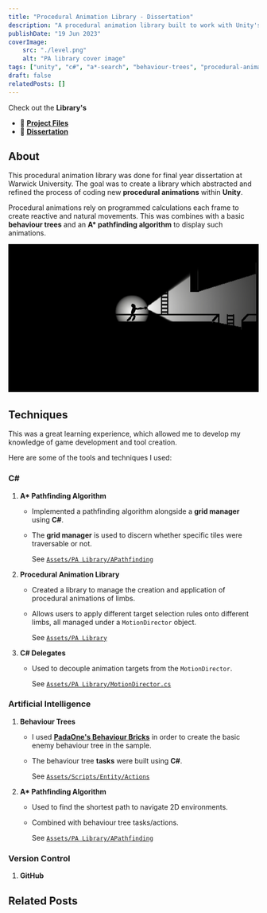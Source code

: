 ```yaml
---
title: "Procedural Animation Library - Dissertation"
description: "A procedural animation library built to work with Unity's 2D animation package."
publishDate: "19 Jun 2023"
coverImage:
    src: "./level.png"
    alt: "PA library cover image"
tags: ["unity", "c#", "a*-search", "behaviour-trees", "procedural-animation"]
draft: false
relatedPosts: []
---
```


Check out the **Library's**
- 💾 [**Project Files**](https://github.com/HenryHa993/EscapeGhoulPrison)
- 📃 [**Dissertation**](/PALibraryDissertation.pdf)

## About
This procedural animation library was done for final year dissertation at Warwick University. The goal was to create a library which abstracted and refined the process of coding new **procedural animations** within **Unity**.

Procedural animations rely on programmed calculations each frame to create reactive and natural movements. This was combines with a basic **behaviour trees** and an **A\* pathfinding algorithm** to display such animations.

![Player character using procedural animations for arms and legs movement](./lighting.png)

## Techniques
This was a great learning experience, which allowed me to develop my knowledge of game
development and tool creation.

Here are some of the tools and techniques I used:

### C#
1. **A\* Pathfinding Algorithm**
    - Implemented a pathfinding algorithm alongside a **grid manager** using **C#**.
    - The **grid manager** is used to discern whether specific tiles were traversable or not.
    
        See [`Assets/PA Library/APathfinding`](https://github.com/HenryHa993/Project-AC/tree/main/Assets/PA%20Library/APathfinding)
        
2. **Procedural Animation Library**
    - Created a library to manage the creation and application of procedural animations of limbs.
    - Allows users to apply different target selection rules onto different limbs, all managed under a `MotionDirector` object.
    
        See [`Assets/PA Library`](https://github.com/HenryHa993/Project-AC/tree/main/Assets/PA%20Library)

3. **C# Delegates**
    - Used to decouple animation targets from the `MotionDirector`.
    
        See [`Assets/PA Library/MotionDirector.cs`](https://github.com/HenryHa993/Project-AC/blob/main/Assets/PA%20Library/MotionDirector.cs)

### Artificial Intelligence
1. **Behaviour Trees**
    - I used [**PadaOne's Behaviour Bricks**](https://bb.padaonegames.com/) in order to create the basic enemy behaviour tree in the sample.
    - The behaviour tree **tasks** were built using **C#**.
    
        See [`Assets/Scripts/Entity/Actions`](https://github.com/HenryHa993/Project-AC/tree/main/Assets/Scripts/Entity/Actions)

2. **A\* Pathfinding Algorithm**
    - Used to find the shortest path to navigate 2D environments.
    - Combined with behaviour tree tasks/actions.
    
        See [`Assets/PA Library/APathfinding`](https://github.com/HenryHa993/Project-AC/tree/main/Assets/PA%20Library/APathfinding)

### Version Control
1. **GitHub**

## Related Posts